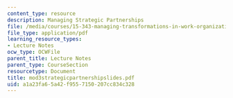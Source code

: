 ```yaml
---
content_type: resource
description: Managing Strategic Partnerships
file: /media/courses/15-343-managing-transformations-in-work-organizations-and-society-spring-2002/a1a23fa65a42f9557150207cc834c328_mod3strategicpartnershipslides.pdf
file_type: application/pdf
learning_resource_types:
- Lecture Notes
ocw_type: OCWFile
parent_title: Lecture Notes
parent_type: CourseSection
resourcetype: Document
title: mod3strategicpartnershipslides.pdf
uid: a1a23fa6-5a42-f955-7150-207cc834c328
---
```

